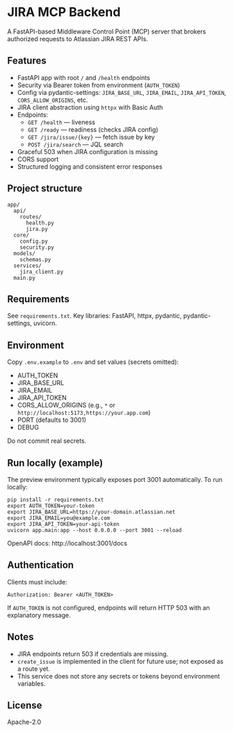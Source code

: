 # JIRA MCP Backend

A FastAPI-based Middleware Control Point (MCP) server that brokers authorized requests to Atlassian JIRA REST APIs.

## Features

- FastAPI app with root `/` and `/health` endpoints
- Security via Bearer token from environment (`AUTH_TOKEN`)
- Config via pydantic-settings: `JIRA_BASE_URL`, `JIRA_EMAIL`, `JIRA_API_TOKEN`, `CORS_ALLOW_ORIGINS`, etc.
- JIRA client abstraction using `httpx` with Basic Auth
- Endpoints:
  - `GET /health` — liveness
  - `GET /ready` — readiness (checks JIRA config)
  - `GET /jira/issue/{key}` — fetch issue by key
  - `POST /jira/search` — JQL search
- Graceful 503 when JIRA configuration is missing
- CORS support
- Structured logging and consistent error responses

## Project structure

```
app/
  api/
    routes/
      health.py
      jira.py
  core/
    config.py
    security.py
  models/
    schemas.py
  services/
    jira_client.py
  main.py
```

## Requirements

See `requirements.txt`. Key libraries: FastAPI, httpx, pydantic, pydantic-settings, uvicorn.

## Environment

Copy `.env.example` to `.env` and set values (secrets omitted):

- AUTH_TOKEN
- JIRA_BASE_URL
- JIRA_EMAIL
- JIRA_API_TOKEN
- CORS_ALLOW_ORIGINS (e.g., `*` or `http://localhost:5173,https://your.app.com`)
- PORT (defaults to 3001)
- DEBUG

Do not commit real secrets.

## Run locally (example)

The preview environment typically exposes port 3001 automatically. To run locally:

```
pip install -r requirements.txt
export AUTH_TOKEN=your-token
export JIRA_BASE_URL=https://your-domain.atlassian.net
export JIRA_EMAIL=you@example.com
export JIRA_API_TOKEN=your-api-token
uvicorn app.main:app --host 0.0.0.0 --port 3001 --reload
```

OpenAPI docs: http://localhost:3001/docs

## Authentication

Clients must include:
```
Authorization: Bearer <AUTH_TOKEN>
```

If `AUTH_TOKEN` is not configured, endpoints will return HTTP 503 with an explanatory message.

## Notes

- JIRA endpoints return 503 if credentials are missing.
- `create_issue` is implemented in the client for future use; not exposed as a route yet.
- This service does not store any secrets or tokens beyond environment variables.

## License

Apache-2.0
